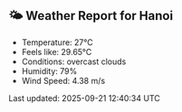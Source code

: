<!-- WEATHER-START -->
## 🌤 Weather Report for Hanoi

- Temperature: 27°C
- Feels like: 29.65°C
- Conditions: overcast clouds
- Humidity: 79%
- Wind Speed: 4.38 m/s

Last updated: 2025-09-21 12:40:34 UTC
<!-- WEATHER-END -->
